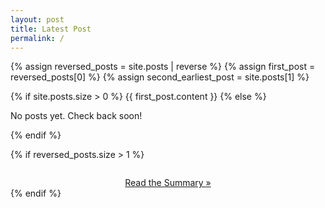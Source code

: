```yaml
---
layout: post
title: Latest Post
permalink: /
---
```


{% assign reversed_posts = site.posts | reverse %}
{% assign first_post = reversed_posts[0] %}
{% assign second_earliest_post = site.posts[1] %}
<div class="home">
  {% if site.posts.size > 0 %}
    {{ first_post.content }}
  {% else %}
    <p>No posts yet. Check back soon!</p>
  {% endif %}

  {% if reversed_posts.size > 1 %}
    <div style="margin-top: 2em; text-align: center;">
      <a href="{{ second_earliest_post.url | relative_url }}" class="button">Read the Summary &raquo;</a>
    </div>
  {% endif %}
</div>
